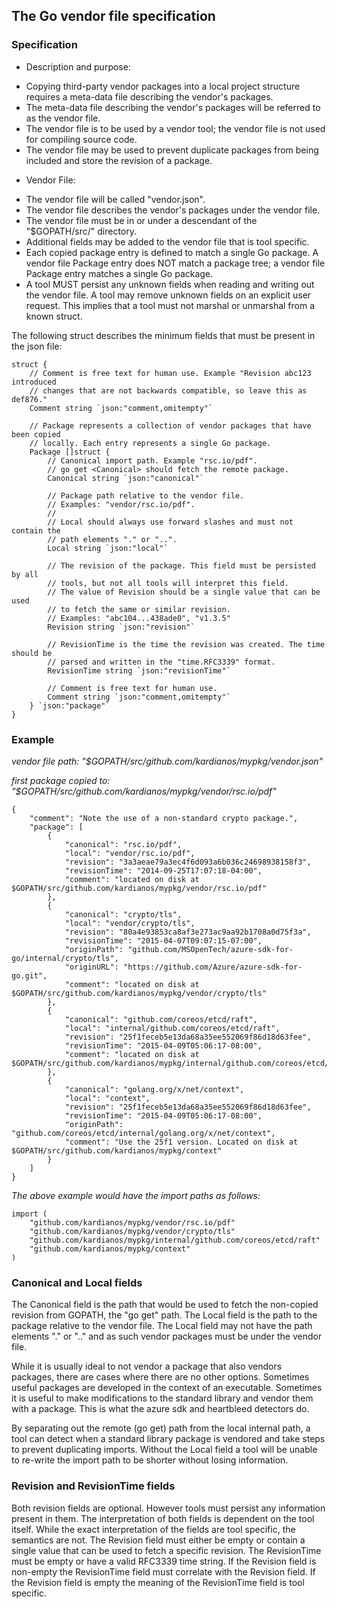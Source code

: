 ## The Go vendor file specification

### Specification
 * Description and purpose:
  - Copying third-party vendor packages into a local project structure requires
    a meta-data file describing the vendor's packages.
  - The meta-data file describing the vendor's packages will be referred to as
    the vendor file.
  - The vendor file is to be used by a vendor tool; the vendor file is not used
    for compiling source code.
  - The vendor file may be used to prevent duplicate packages from being
    included and store the revision of a package.
 * Vendor File:
  - The vendor file will be called "vendor.json".
  - The vendor file describes the vendor's packages under the vendor file.
  - The vendor file must be in or under a descendant of the "$GOPATH/src/" directory.
  - Additional fields may be added to the vendor file that is tool specific.
  - Each copied package entry is defined to match a single Go package. A
    vendor file Package entry does NOT match a package tree; a vendor file
	Package entry matches a single Go package.
  - A tool MUST persist any unknown fields when reading and writing out the
    vendor file. A tool may remove unknown fields on an explicit user request.
	This implies that a tool must not marshal or unmarshal from a known struct.

The following struct describes the minimum fields that must be present in
the json file:
```
struct {
	// Comment is free text for human use. Example "Revision abc123 introduced
	// changes that are not backwards compatible, so leave this as def876."
	Comment string `json:"comment,omitempty"`

	// Package represents a collection of vendor packages that have been copied
	// locally. Each entry represents a single Go package.
	Package []struct {
		// Canonical import path. Example "rsc.io/pdf".
		// go get <Canonical> should fetch the remote package.
		Canonical string `json:"canonical"`

		// Package path relative to the vendor file.
		// Examples: "vendor/rsc.io/pdf".
		//
		// Local should always use forward slashes and must not contain the
		// path elements "." or "..".
		Local string `json:"local"`

		// The revision of the package. This field must be persisted by all
		// tools, but not all tools will interpret this field.
		// The value of Revision should be a single value that can be used
		// to fetch the same or similar revision.
		// Examples: "abc104...438ade0", "v1.3.5"
		Revision string `json:"revision"`

		// RevisionTime is the time the revision was created. The time should be
		// parsed and written in the "time.RFC3339" format.
		RevisionTime string `json:"revisionTime"`

		// Comment is free text for human use.
		Comment string `json:"comment,omitempty"`
	} `json:"package"`
}
```

### Example
*vendor file path: "$GOPATH/src/github.com/kardianos/mypkg/vendor.json"*

*first package copied to: "$GOPATH/src/github.com/kardianos/mypkg/vendor/rsc.io/pdf"*

```
{
	"comment": "Note the use of a non-standard crypto package.",
	"package": [
		{
			"canonical": "rsc.io/pdf",
			"local": "vendor/rsc.io/pdf",
			"revision": "3a3aeae79a3ec4f6d093a6b036c24698938158f3",
			"revisionTime": "2014-09-25T17:07:18-04:00",
			"comment": "located on disk at $GOPATH/src/github.com/kardianos/mypkg/vendor/rsc.io/pdf"
		},
		{
			"canonical": "crypto/tls",
			"local": "vendor/crypto/tls",
			"revision": "80a4e93853ca8af3e273ac9aa92b1708a0d75f3a",
			"revisionTime": "2015-04-07T09:07:15-07:00",
			"originPath": "github.com/MSOpenTech/azure-sdk-for-go/internal/crypto/tls",
			"originURL": "https://github.com/Azure/azure-sdk-for-go.git",
			"comment": "located on disk at $GOPATH/src/github.com/kardianos/mypkg/vendor/crypto/tls"
		},
		{
			"canonical": "github.com/coreos/etcd/raft",
			"local": "internal/github.com/coreos/etcd/raft",
			"revision": "25f1feceb5e13da68a35ee552069f86d18d63fee",
			"revisionTime": "2015-04-09T05:06:17-08:00",
			"comment": "located on disk at $GOPATH/src/github.com/kardianos/mypkg/internal/github.com/coreos/etcd/raft"
		},
		{
			"canonical": "golang.org/x/net/context",
			"local": "context",
			"revision": "25f1feceb5e13da68a35ee552069f86d18d63fee",
			"revisionTime": "2015-04-09T05:06:17-08:00",
			"originPath": "github.com/coreos/etcd/internal/golang.org/x/net/context",
			"comment": "Use the 25f1 version. Located on disk at $GOPATH/src/github.com/kardianos/mypkg/context"
		}
	]
}
```
*The above example would have the import paths as follows:*
```
import (
	"github.com/kardianos/mypkg/vendor/rsc.io/pdf"
	"github.com/kardianos/mypkg/vendor/crypto/tls"
	"github.com/kardianos/mypkg/internal/github.com/coreos/etcd/raft"
	"github.com/kardianos/mypkg/context"
)
```

### Canonical and Local fields
The Canonical field is the path that would be used to fetch the non-copied revision
from GOPATH, the "go get" path. The Local field is the path to the package
relative to the vendor file. The Local field may not have the path elements
"." or ".." and as such vendor packages must be under the vendor file.

While it is usually ideal to not vendor a package that also vendors packages,
there are cases where there are no other options. Sometimes useful packages
are developed in the context of an executable. Sometimes it is useful to make
modifications to the standard library and vendor them with a package. This is
what the azure sdk and heartbleed detectors do.

By separating out the remote (go get) path from the local internal path,
a tool can detect when a standard library package is vendored and take steps
to prevent duplicating imports. Without the Local field a tool will be unable
to re-write the import path to be shorter without losing information.

### Revision and RevisionTime fields
Both revision fields are optional. However tools must persist any information
present in them. The interpretation of both fields is dependent on the tool
itself. While the exact interpretation of the fields are tool specific, the
semantics are not. The Revision field must either be empty or contain a single
value that can be used to fetch a specific revision. The RevisionTime must be
empty or have a valid RFC3339 time string. If the Revision field is non-empty
the RevisionTime field must correlate with the Revision field. If the Revision
field is empty the meaning of the RevisionTime field is tool specific.
